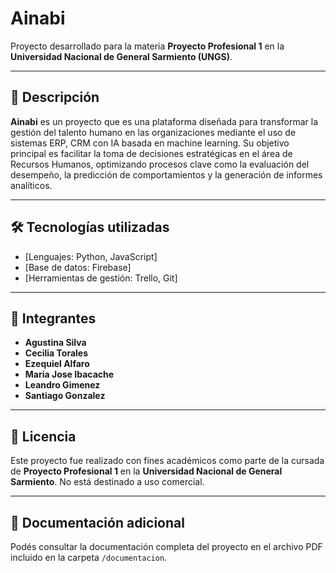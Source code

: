 # Ainabi

Proyecto desarrollado para la materia **Proyecto Profesional 1** en la **Universidad Nacional de General Sarmiento (UNGS)**.

---

## 🧠 Descripción

**Ainabi** es un proyecto que es una plataforma diseñada para transformar la gestión del talento humano en las organizaciones mediante el uso de sistemas ERP, CRM con IA basada en machine learning. Su objetivo principal es facilitar la toma de decisiones estratégicas en el área de Recursos Humanos, optimizando procesos clave como la evaluación del desempeño, la predicción de comportamientos y la generación de informes analíticos.

---

## 🛠️ Tecnologías utilizadas

- [Lenguajes: Python, JavaScript]
- [Base de datos: Firebase]
- [Herramientas de gestión: Trello, Git]

---
## 👥 Integrantes

- **Agustina Silva**  
- **Cecilia Torales**  
- **Ezequiel Alfaro**  
- **Maria Jose Ibacache**  
- **Leandro Gimenez**
- **Santiago Gonzalez**  

---

## 📄 Licencia

Este proyecto fue realizado con fines académicos como parte de la cursada de **Proyecto Profesional 1** en la **Universidad Nacional de General Sarmiento**. No está destinado a uso comercial.

---

## 📎 Documentación adicional

Podés consultar la documentación completa del proyecto en el archivo PDF incluido en la carpeta `/documentacion`.

  

